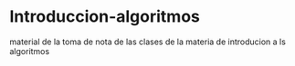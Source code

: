 # Introduccion-algoritmos
material de la toma de nota de las clases de la materia de introducion a ls algoritmos
